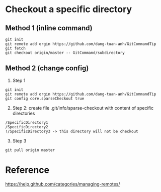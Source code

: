 # Checkout a specific directory
## Method 1 (inline command)
```
git init
git remote add orgin https://github.com/dang-tuan-anh/GitCommandTip
git fetch
git checkout origin/master -- GitCommand/subdirectory
```
## Method 2 (change config)
1. Step 1
```
git init
git remote add orgin https://github.com/dang-tuan-anh/GitCommandTip
git config core.sparseCheckout true
```
2. Step 2: create file .git/info/sparse-checkout with content of specific directories
```
/SpecificDirectory1
/SpecificDirectory2
!/SpecificDirectory3 -> this directory will not be checkout
```
3. Step 3
```
git pull origin master
```
# Reference
https://help.github.com/categories/managing-remotes/
